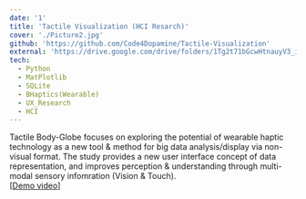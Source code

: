 ```yaml
---
date: '1'
title: 'Tactile Visualization (HCI Resarch)'
cover: './Picture2.jpg'
github: 'https://github.com/Code4Dopamine/Tactile-Visualization'
external: 'https://drive.google.com/drive/folders/1Tg2t71bGcwHtnauyV3_ilBV9YsFtlHLB?usp=share_link'
tech:
  - Python
  - MatPlotlib
  - SQLite
  - BHaptics(Wearable)
  - UX_Research
  - HCI
---
```


Tactile Body-Globe focuses on exploring the potential of wearable haptic technology as a new tool & method for big data analysis/display via non-visual format. The study provides a new user interface concept of data representation, and improves perception & understanding through multi-modal sensory infomration (Vision & Touch).  
[[Demo video](https://drive.google.com/file/d/1SEd6_bP3_7vQzqKag_cQX3G_lNdbHBsP/view?usp=share_link)]